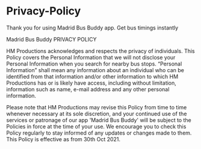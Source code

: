 # Privacy-Policy

Thank you for using Madrid Bus Buddy app. Get bus timings instantly

Madrid Bus Buddy PRIVACY POLICY

HM Productions acknowledges and respects the privacy of individuals. This Policy covers the Personal Information that we will not 
disclose your Personal Information when you search for nearby bus stops. “Personal Information” shall mean any information about an 
individual who can be identified from that information and/or other information to which HM Productions has or is likely have access, 
including without limitation, information such as name, e-mail address and any other personal information.

Please note that HM Productions may revise this Policy from time to time whenever necessary at its sole discretion, and your continued 
use of the services or patronage of our app 'Madrid Bus Buddy' will be subject to the Policies in force at the time of your use. We encourage you to check this Policy regularly to stay informed of any updates or changes made to them. This Policy is effective as from 30th Oct 2021.
